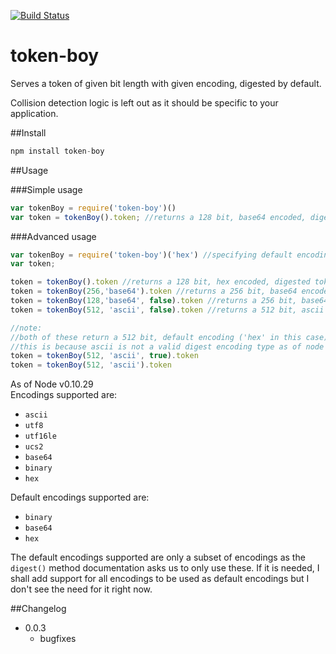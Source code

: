 [![Build Status](https://travis-ci.org/zeusdeux/token-boy.svg?branch=master)](https://travis-ci.org/zeusdeux/token-boy)   

token-boy
=========

Serves a token of given bit length with given encoding, digested by default.   

Collision detection logic is left out as it should be specific to your application.

##Install

```javascript
npm install token-boy
```

##Usage

###Simple usage
```javascript
var tokenBoy = require('token-boy')()
var token = tokenBoy().token; //returns a 128 bit, base64 encoded, digested token
```

###Advanced usage
```javascript
var tokenBoy = require('token-boy')('hex') //specifying default encoding to be hex
var token;

token = tokenBoy().token //returns a 128 bit, hex encoded, digested token
token = tokenBoy(256,'base64').token //returns a 256 bit, base64 encoded, digested token
token = tokenBoy(128,'base64', false).token //returns a 256 bit, base64 encoded, non-digested token
token = tokenBoy(512, 'ascii', false).token //returns a 512 bit, ascii encoded, non-digested token

//note:
//both of these return a 512 bit, default encoding ('hex' in this case) encoded, digested token
//this is because ascii is not a valid digest encoding type as of node v0.10.29
token = tokenBoy(512, 'ascii', true).token
token = tokenBoy(512, 'ascii').token
```
As of Node v0.10.29   
Encodings supported are:

- `ascii`
- `utf8`
- `utf16le`
- `ucs2`
- `base64`
- `binary`
- `hex`

Default encodings supported are:

- `binary`
- `base64`
- `hex`

The default encodings supported are only a subset of encodings as the `digest()` method documentation asks us to only 
use these. If it is needed, I shall add support for all encodings to be used as default encodings but I don't see 
the need for it right now.

##Changelog

- 0.0.3
  - bugfixes